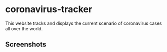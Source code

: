 # coronavirus-tracker

This website tracks and displays the current scenario of coronavirus cases all over the world.

## Screenshots


